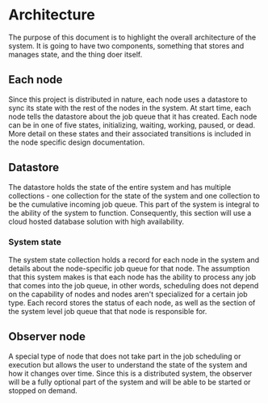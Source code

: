# Architecture

The purpose of this document is to highlight the overall architecture of the system. It is going to have two components, something that stores and manages state, and the thing doer itself.

## Each node

Since this project is distributed in nature, each node uses a datastore to sync its state with the rest of the nodes in the system. At start time, each node tells the datastore about the job queue that it has created. Each node can be in one of five states, initializing, waiting, working, paused, or dead. More detail on these states and their associated transitions is included in the node specific design documentation.

## Datastore

The datastore holds the state of the entire system and has multiple collections - one collection for the state of the system and one collection to be the cumulative incoming job queue. This part of the system is integral to the ability of the system to function. Consequently, this section will use a cloud hosted database solution with high availability.

### System state

The system state collection holds a record for each node in the system and details about the node-specific job queue for that node. The assumption that this system makes is that each node has the ability to process any job that comes into the job queue, in other words, scheduling does not depend on the capability of nodes and nodes aren't specialized for a certain job type. Each record stores the status of each node, as well as the section of the system level job queue that that node is responsible for.

## Observer node

A special type of node that does not take part in the job scheduling or execution but allows the user to understand the state of the system and how it changes over time. Since this is a distributed system, the observer will be a fully optional part of the system and will be able to be started or stopped on demand.
